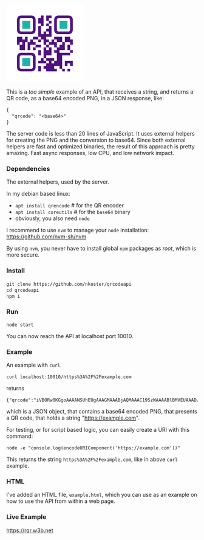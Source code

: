 ![alt text](https://raw.githubusercontent.com/nkoster/qrcodeapi/master/rqr.png "nothing here!")

This is a _too simple_ example of an API, that receives a string, and returns a QR code, as a base64 encoded PNG, in a JSON response, like:

```
{
  "qrcode": "<base64>"
}
 ```

The server code is less than 20 lines of JavaScript. It uses external helpers for creating the PNG and the conversion to base64.
Since both external helpers are fast and optimized binaries, the result of this approach is pretty amazing.
Fast async responses, low CPU, and low network impact.

### Dependencies

The external helpers, used by the server.

In my debian based linux:

- ```apt install qrencode``` # for the QR encoder
- ```apt install coreutils``` # for the ```base64``` binary
- obviously, you also need ```node```

I recommend to use ```nvm``` to manage your ```node``` installation: https://github.com/nvm-sh/nvm

By using ```nvm```, you never have to install global ```npm``` packages as _root_, which is more secure.

### Install

```
git clone https://github.com/nkoster/qrcodeapi
cd qrcodeapi
npm i
```

### Run

```
node start
```

You can now reach the API at localhost port 10010.

### Example

An example with ```curl```.

```
curl localhost:10010/https%3A%2F%2Fexample.com
````

returns

```
{"qrcode":"iVBORw0KGgoAAAANSUhEUgAAAGMAAABjAQMAAAC19SzWAAAABlBMVEUAAAD///+l2Z/dAAAAAnRSTlP//8i138cAAAAJcEhZcwAACxIAAAsSAdLdfvwAAADpSURBVDiNzdS7DcMgEADQiyjcxQucxBp0XiksYOIJshIdayB5AV9HYflysfJrzNElyAWvOOl+Bvj7wB9rAfAFQ4STJuJ17JiSXDRFDAm8fC1iQ20aXfYt4jUk9J/MDvWoT/RV7ZHkUJynTwcPtTgcYX51oiZiex0AHPSqSg5xvjpDmrbObmA2yCdNS5fBmSk+M6tI8mWWIHvTtLgcipnSs4MVUbS3wpKLV5WwT+sFsNe0z0FWQJfMNhSJtqRp32t8V1tTxItMDCw1yEvWHU8NGgc8D6+eVcQStPYFVe17Lf/KTJp++y616g4DYbIJbESHagAAAABJRU5ErkJggg=="}
```

which is a JSON object, that contains a base64 encoded PNG, that presents a QR code,
that holds a string "https://example.com".

For testing, or for script based logic, you can easily create a URI with this command:

```
node -e "console.log(encodeURIComponent('https://example.com'))"
```

This returns the string ```https%3A%2F%2Fexample.com```, like in above ```curl``` example.

### HTML

I've added an HTML file, ```example.html```, which you can use as an example on how to use the API from within a web page.

### Live Example

https://rqr.w3b.net
